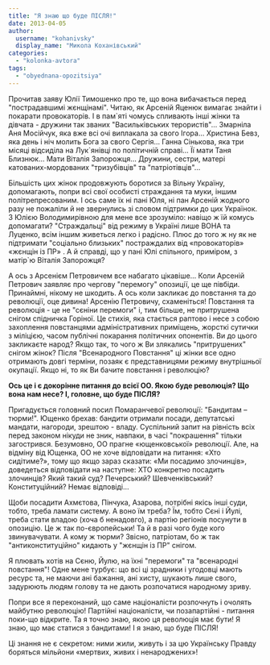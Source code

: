 ```yaml
---
title: "Я знаю що буде ПІСЛЯ!"
date: 2013-04-05
author: 
  username: "kohanivsky"
  display_name: "Микола Коханівський"
categories: 
  - "kolonka-avtora"
tags: 
  - "obyednana-opozitsiya"
---
```


Прочитав заяву Юлії Тимошенко про те, що вона вибачається перед "пострадавшимі жєнщінамі". Читаю, як Арсеній Яценюк вимагає знайти і покарати провокаторів. І в пам\`яті чомусь спливають інші жінки та дівчата - дружини так званих "Васильківських терористів"… Змарніла Аня Мосійчук, яка вже всі очі виплакала за свого Ігора… Христина Бевз, яка день і ніч молить Бога за свого Сергія… Ганна Сінькова, яка три місяці відсиділа на Лук\`янівці по політичній справі… Її мати Таня Близнюк… Мати Віталія Запорожця… Дружини, сестри, матері катованих-мордованих "тризубівців" та "патріотівців"…

Більшість цих жінок продовжують боротися за Вільну Україну, допомагають, попри всі свої особисті страждання та муки, іншим політрепресованим. І ось саме їх ні пані Юля, ні пан Арсеній жодного разу не пожаліли й не звернулись зі словом підтримки до цих Українок. З Юлією Володимирівною для мене все зрозуміло: навіщо ж їй комусь допомагати? "Страждальці" від режиму в Україні лише ВОНА та Луценко, всім іншим живеться легко і радісно. Плюс до того ж ну як не підтримати "соціально близьких" постраждалих від «провокаторів» «жєнщін із ПР» . А й справді, що у пані Юлі спільного, приміром, з матір\`ю Віталія Запорожця?

А ось з Арсенієм Петровичем все набагато цікавіше… Коли Арсеній Петрович заявляє про чергову "перемогу" опозиції, це ще півбіди. Принаймні, нікому не шкодить. А ось коли закликає до повстання та до революції, оце дивина! Арсенію Петровичу, схаменіться! Повстання та революція - це не "сєніни перемоги" і, тим більше, не притрушена снігом спідничка Горіної. Це стихія, яка стається раптово і несе з собою захоплення повстанцями адміністративних приміщень, жорсткі сутички з міліцією, часом публічні покарання політичних опонентів. Ви до цього закликаєте народ? Якщо так, то чого ж Ви злякались "притрушених" снігом жінок? Після "Всенародного Повстання" ці жінки все одно отримають довгі терміни, позаяк є представницями режиму внутрішньої окупації. Якщо ні, то як Ви бачите повстання і революцію?

**Ось це і є докорінне питання до всієї ОО. Якою буде революція? Що вона нам несе? І, головне, що буде ПІСЛЯ?**

Пригадується головний посил Помаранчевої революції: "Бандитам – тюрми!". Ющенко брехав: бандити отримали посади, депутатські мандати, нагороди, зрештою - владу. Суспільний запит на рівність всіх перед законом нікуди не зник, навпаки, в часі "покрашення" тільки загострився. Безумовно, ОО прагне «ющенковської» революції. Але, на відміну від Ющенка, ОО не хоче відповідати на питання: «Хто сидітиме?», тому що якщо зараз сказати: «Ми посадимо злочинців», доведеться відповідати на наступне: ХТО конкретно посадить злочинців? Який такий суд? Печерський? Шевченківський? Конституційний? Немає відповіді…

Щоби посадити Ахмєтова, Пінчука, Азарова, потрібні якісь інші суди, тобто, треба ламати систему. А воно їм треба? Їм, тобто Сєні і Йулі, треба стати владою (хоча б ненадовго), а партію регіонів посунути в опозицію. Це ж так по-європейськи! Та й в разі чого буде кого звинувачувати. А кому ж тюрми? Звісно, патріотам, бо ж так "антиконституційно" кидають у "жєнщін із ПР" снігом.

Я плювать хотів на Сєню, Йулю, на їхні "перемоги" та "всенародні повстання"! Одне мене турбує: що всі ці зрадники і угодовці мають ресурс та, не маючи ані бажання, ані хисту, шукають лише свого, задурюють людям голову та не дають розпочатися народному зриву.

Попри все я переконаний, що саме націоналісти розпочнуть і очолять майбутню революцію! Партійні націоналісти, чи позапартійні - питання поки-що відкрите. Та я точно знаю, якою ця революція має бути! Я знаю, що має статися з бандитами! І я знаю, що буде ПІСЛЯ!

Ці знання не є секретом: ними жили, живуть і за цю Українську Правду боряться мільйони «мертвих, живих і ненароджених»!
